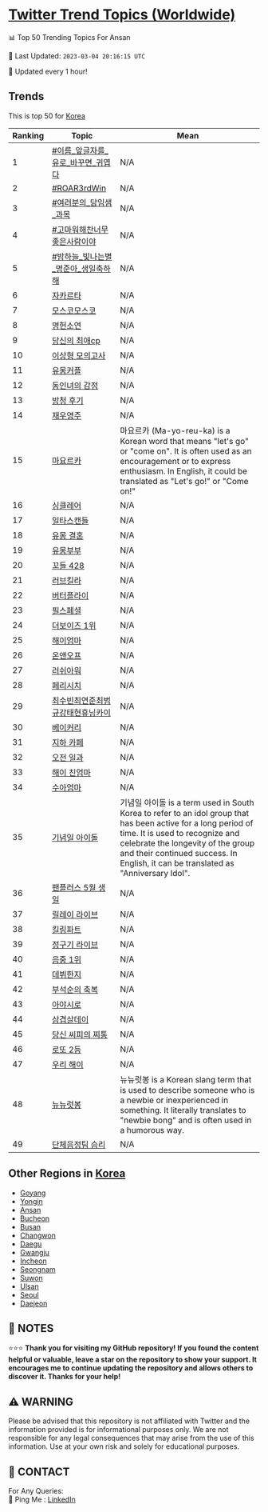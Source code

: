 [Twitter Trend Topics (Worldwide)](https://github.com/ErcinDedeoglu/Twitter-Trend-Topics)
==========


📊 Top 50 Trending Topics For Ansan

📆 Last Updated: `2023-03-04 20:16:15 UTC`

🔧 Updated every 1 hour!


## Trends

This is top 50 for [Korea](</Korea>)

| Ranking | Topic | Mean |
| ------- | ------------ | ------------ |
| 1 | [#이름_앞글자를_유로_바꾸면_귀엽다](http://twitter.com/search?q=%23%ec%9d%b4%eb%a6%84_%ec%95%9e%ea%b8%80%ec%9e%90%eb%a5%bc_%ec%9c%a0%eb%a1%9c_%eb%b0%94%ea%be%b8%eb%a9%b4_%ea%b7%80%ec%97%bd%eb%8b%a4) | N/A |
| 2 | [#ROAR3rdWin](http://twitter.com/search?q=%23ROAR3rdWin) | N/A |
| 3 | [#여러분의_담임샘_과목](http://twitter.com/search?q=%23%ec%97%ac%eb%9f%ac%eb%b6%84%ec%9d%98_%eb%8b%b4%ec%9e%84%ec%83%98_%ea%b3%bc%eb%aa%a9) | N/A |
| 4 | [#고마워해찬너무좋은사람이야](http://twitter.com/search?q=%23%ea%b3%a0%eb%a7%88%ec%9b%8c%ed%95%b4%ec%b0%ac%eb%84%88%eb%ac%b4%ec%a2%8b%ec%9d%80%ec%82%ac%eb%9e%8c%ec%9d%b4%ec%95%bc) | N/A |
| 5 | [#밤하늘_빛나는별_명준아_생일축하해](http://twitter.com/search?q=%23%eb%b0%a4%ed%95%98%eb%8a%98_%eb%b9%9b%eb%82%98%eb%8a%94%eb%b3%84_%eb%aa%85%ec%a4%80%ec%95%84_%ec%83%9d%ec%9d%bc%ec%b6%95%ed%95%98%ed%95%b4) | N/A |
| 6 | [자카르타](http://twitter.com/search?q=%ec%9e%90%ec%b9%b4%eb%a5%b4%ed%83%80) | N/A |
| 7 | [모스코모스코](http://twitter.com/search?q=%eb%aa%a8%ec%8a%a4%ec%bd%94%eb%aa%a8%ec%8a%a4%ec%bd%94) | N/A |
| 8 | [명헌소연](http://twitter.com/search?q=%eb%aa%85%ed%97%8c%ec%86%8c%ec%97%b0) | N/A |
| 9 | [당신의 최애cp](http://twitter.com/search?q=%eb%8b%b9%ec%8b%a0%ec%9d%98+%ec%b5%9c%ec%95%a0cp) | N/A |
| 10 | [이상형 모의고사](http://twitter.com/search?q=%ec%9d%b4%ec%83%81%ed%98%95+%eb%aa%a8%ec%9d%98%ea%b3%a0%ec%82%ac) | N/A |
| 11 | [유몽커플](http://twitter.com/search?q=%ec%9c%a0%eb%aa%bd%ec%bb%a4%ed%94%8c) | N/A |
| 12 | [동인녀의 감정](http://twitter.com/search?q=%eb%8f%99%ec%9d%b8%eb%85%80%ec%9d%98+%ea%b0%90%ec%a0%95) | N/A |
| 13 | [방청 후기](http://twitter.com/search?q=%eb%b0%a9%ec%b2%ad+%ed%9b%84%ea%b8%b0) | N/A |
| 14 | [재우영주](http://twitter.com/search?q=%ec%9e%ac%ec%9a%b0%ec%98%81%ec%a3%bc) | N/A |
| 15 | [마요르카](http://twitter.com/search?q=%eb%a7%88%ec%9a%94%eb%a5%b4%ec%b9%b4) | 마요르카 (Ma-yo-reu-ka) is a Korean word that means "let's go" or "come on". It is often used as an encouragement or to express enthusiasm. In English, it could be translated as "Let's go!" or "Come on!" |
| 16 | [싱클레어](http://twitter.com/search?q=%ec%8b%b1%ed%81%b4%eb%a0%88%ec%96%b4) | N/A |
| 17 | [일타스캔들](http://twitter.com/search?q=%ec%9d%bc%ed%83%80%ec%8a%a4%ec%ba%94%eb%93%a4) | N/A |
| 18 | [유몽 결혼](http://twitter.com/search?q=%ec%9c%a0%eb%aa%bd+%ea%b2%b0%ed%98%bc) | N/A |
| 19 | [유몽부부](http://twitter.com/search?q=%ec%9c%a0%eb%aa%bd%eb%b6%80%eb%b6%80) | N/A |
| 20 | [꼬들 428](http://twitter.com/search?q=%ea%bc%ac%eb%93%a4+428) | N/A |
| 21 | [러브킬라](http://twitter.com/search?q=%eb%9f%ac%eb%b8%8c%ed%82%ac%eb%9d%bc) | N/A |
| 22 | [버터플라이](http://twitter.com/search?q=%eb%b2%84%ed%84%b0%ed%94%8c%eb%9d%bc%ec%9d%b4) | N/A |
| 23 | [필스페셜](http://twitter.com/search?q=%ed%95%84%ec%8a%a4%ed%8e%98%ec%85%9c) | N/A |
| 24 | [더보이즈 1위](http://twitter.com/search?q=%eb%8d%94%eb%b3%b4%ec%9d%b4%ec%a6%88+1%ec%9c%84) | N/A |
| 25 | [해이엄마](http://twitter.com/search?q=%ed%95%b4%ec%9d%b4%ec%97%84%eb%a7%88) | N/A |
| 26 | [온앤오프](http://twitter.com/search?q=%ec%98%a8%ec%95%a4%ec%98%a4%ed%94%84) | N/A |
| 27 | [러쉬아워](http://twitter.com/search?q=%eb%9f%ac%ec%89%ac%ec%95%84%ec%9b%8c) | N/A |
| 28 | [페리시치](http://twitter.com/search?q=%ed%8e%98%eb%a6%ac%ec%8b%9c%ec%b9%98) | N/A |
| 29 | [최수빈최연준최범규강태현휴닝카이](http://twitter.com/search?q=%ec%b5%9c%ec%88%98%eb%b9%88%ec%b5%9c%ec%97%b0%ec%a4%80%ec%b5%9c%eb%b2%94%ea%b7%9c%ea%b0%95%ed%83%9c%ed%98%84%ed%9c%b4%eb%8b%9d%ec%b9%b4%ec%9d%b4) | N/A |
| 30 | [베이커리](http://twitter.com/search?q=%eb%b2%a0%ec%9d%b4%ec%bb%a4%eb%a6%ac) | N/A |
| 31 | [지하 카페](http://twitter.com/search?q=%ec%a7%80%ed%95%98+%ec%b9%b4%ed%8e%98) | N/A |
| 32 | [오전 일과](http://twitter.com/search?q=%ec%98%a4%ec%a0%84+%ec%9d%bc%ea%b3%bc) | N/A |
| 33 | [해이 친엄마](http://twitter.com/search?q=%ed%95%b4%ec%9d%b4+%ec%b9%9c%ec%97%84%eb%a7%88) | N/A |
| 34 | [수아엄마](http://twitter.com/search?q=%ec%88%98%ec%95%84%ec%97%84%eb%a7%88) | N/A |
| 35 | [기념일 아이돌](http://twitter.com/search?q=%ea%b8%b0%eb%85%90%ec%9d%bc+%ec%95%84%ec%9d%b4%eb%8f%8c) | 기념일 아이돌 is a term used in South Korea to refer to an idol group that has been active for a long period of time. It is used to recognize and celebrate the longevity of the group and their continued success. In English, it can be translated as "Anniversary Idol". |
| 36 | [팬플러스 5월 생일](http://twitter.com/search?q=%ed%8c%ac%ed%94%8c%eb%9f%ac%ec%8a%a4+5%ec%9b%94+%ec%83%9d%ec%9d%bc) | N/A |
| 37 | [릴레이 라이브](http://twitter.com/search?q=%eb%a6%b4%eb%a0%88%ec%9d%b4+%eb%9d%bc%ec%9d%b4%eb%b8%8c) | N/A |
| 38 | [킬링파트](http://twitter.com/search?q=%ed%82%ac%eb%a7%81%ed%8c%8c%ed%8a%b8) | N/A |
| 39 | [정구기 라이브](http://twitter.com/search?q=%ec%a0%95%ea%b5%ac%ea%b8%b0+%eb%9d%bc%ec%9d%b4%eb%b8%8c) | N/A |
| 40 | [음중 1위](http://twitter.com/search?q=%ec%9d%8c%ec%a4%91+1%ec%9c%84) | N/A |
| 41 | [데뷔한지](http://twitter.com/search?q=%eb%8d%b0%eb%b7%94%ed%95%9c%ec%a7%80) | N/A |
| 42 | [부석순의 축복](http://twitter.com/search?q=%eb%b6%80%ec%84%9d%ec%88%9c%ec%9d%98+%ec%b6%95%eb%b3%b5) | N/A |
| 43 | [아야시로](http://twitter.com/search?q=%ec%95%84%ec%95%bc%ec%8b%9c%eb%a1%9c) | N/A |
| 44 | [삼겹살데이](http://twitter.com/search?q=%ec%82%bc%ea%b2%b9%ec%82%b4%eb%8d%b0%ec%9d%b4) | N/A |
| 45 | [당신 씨피의 찌통](http://twitter.com/search?q=%eb%8b%b9%ec%8b%a0+%ec%94%a8%ed%94%bc%ec%9d%98+%ec%b0%8c%ed%86%b5) | N/A |
| 46 | [로또 2등](http://twitter.com/search?q=%eb%a1%9c%eb%98%90+2%eb%93%b1) | N/A |
| 47 | [우리 해이](http://twitter.com/search?q=%ec%9a%b0%eb%a6%ac+%ed%95%b4%ec%9d%b4) | N/A |
| 48 | [뉴뉴럿봉](http://twitter.com/search?q=%eb%89%b4%eb%89%b4%eb%9f%bf%eb%b4%89) | 뉴뉴럿봉 is a Korean slang term that is used to describe someone who is a newbie or inexperienced in something. It literally translates to "newbie bong" and is often used in a humorous way. |
| 49 | [단체음정팀 슴리](http://twitter.com/search?q=%eb%8b%a8%ec%b2%b4%ec%9d%8c%ec%a0%95%ed%8c%80+%ec%8a%b4%eb%a6%ac) | N/A |



## Other Regions in [Korea](</Korea>)

* [Goyang](</Korea/Goyang.md>)
* [Yongin](</Korea/Yongin.md>)
* [Ansan](</Korea/Ansan.md>)
* [Bucheon](</Korea/Bucheon.md>)
* [Busan](</Korea/Busan.md>)
* [Changwon](</Korea/Changwon.md>)
* [Daegu](</Korea/Daegu.md>)
* [Gwangju](</Korea/Gwangju.md>)
* [Incheon](</Korea/Incheon.md>)
* [Seongnam](</Korea/Seongnam.md>)
* [Suwon](</Korea/Suwon.md>)
* [Ulsan](</Korea/Ulsan.md>)
* [Seoul](</Korea/Seoul.md>)
* [Daejeon](</Korea/Daejeon.md>)



## 📝 NOTES

⭐⭐⭐ **Thank you for visiting my GitHub repository! If you found the content helpful or valuable, leave a star on the repository to show your support. It encourages me to continue updating the repository and allows others to discover it. Thanks for your help!**


## ⚠️ WARNING

Please be advised that this repository is not affiliated with Twitter and the information provided is for informational purposes only. We are not responsible for any legal consequences that may arise from the use of this information. Use at your own risk and solely for educational purposes.


## 📨 CONTACT

 For Any Queries:  
            🏓 Ping Me : [LinkedIn](https://www.linkedin.com/in/ercindedeoglu/)
